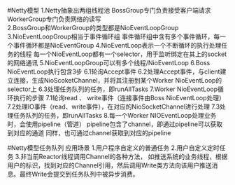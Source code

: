 #Netty模型
1.Netty抽象出两组线程池
    BossGroup专门负责接受客户端请求    
    WorkerGroup专门负责网络的读写     
2.BossGroup和WorkerGroup的类型都是NioEventLoopGroup
3.NioEventLoopGroup相当于事件循环组
    事件循环组中含有多个事件循环，每一个事件循环都是NioEventGroup
4.NioEventLoop表示一个不断循环的执行处理任务的线程
    每一个NioEventLoop都有一个selector，用于监听绑定在其上的socket的网络通讯
5.NioEventLoopGroup可以有多个线程/NioEventLoop
6.Boss NioEventLoop执行包含3步
    6.1轮询Accept事件
    6.2处理Accept事件，与client建立连接，生成NioScoketChannel，并将其注册到某个Worker NioEventLoop的selector上
    6.3处理任务队列的任务，即runAllTasks
7.Worker NioEventLoop循环执行的步骤
    7.1轮询read 、 write事件（连接事件由Boss NioEventLoop处理）
    7.2处理IO事件（read、write事件），在对应的NioSocketChannel进行处理
    7.3处理任务队列的任务，即runAllTasks
8.每一个Worker NIOEventLoop处理业务时，会使用pipeline（管道）
    pipeline包含了channel，即通过pipeline可以获取到对应的通道
    同样，也可通过channel获取到对应的pipeline

#Netty模型任务队列
应用场景
1.用户程序自定义的普通任务
2.用户自定义定时任务
3.非当前Reactor线程调用Channel的各种方法，
    如推送系统的业务线程，根据用户的标识，找到对应的Channel引用，然后调用Write类方法向该用户推送消息。最终Write会提交到任务队列中被异步消费。
    